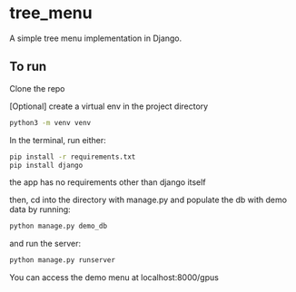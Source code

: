 # tree_menu

A simple tree menu implementation in Django.

## To run

Clone the repo

[Optional] create a virtual env in the project directory

```bash
python3 -m venv venv
```

In the terminal, run either:
    
```bash
pip install -r requirements.txt
pip install django
```

the app has no requirements other than django itself

then, cd into the directory with manage.py and populate the db with demo data by running:

```bash
python manage.py demo_db
```

and run the server:

```bash
python manage.py runserver
```

You can access the demo menu at localhost:8000/gpus
